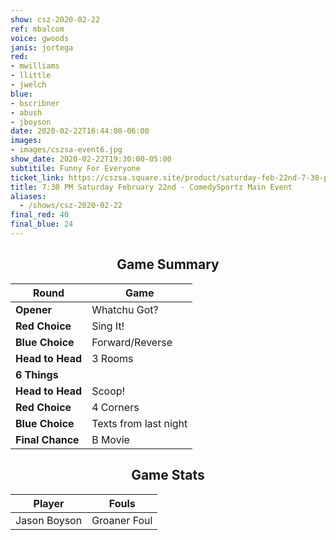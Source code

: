 ```yaml
---
show: csz-2020-02-22
ref: mbalcom
voice: gwoods
janis: jortega
red:
- mwilliams
- llittle
- jwelch
blue:
- bscribner
- abush
- jboyson
date: 2020-02-22T16:44:08-06:00
images:
- images/cszsa-event6.jpg
show_date: 2020-02-22T19:30:00-05:00
subtitile: Funny For Everyone
ticket_link: https://cszsa.square.site/product/saturday-feb-22nd-7-30-pm-comedysportz-main-event/172?cs=true
title: 7:30 PM Saturday February 22nd - ComedySportz Main Event
aliases:
  - /shows/csz-2020-02-22
final_red: 40
final_blue: 24
---
```


<center>

## Game Summary

| **Round** | **Game** |
|--------------|------|
| **Opener**       |Whatchu Got?|
| **Red Choice**   |Sing It!|
| **Blue Choice**  |Forward/Reverse|
| **Head to Head** |3 Rooms|
| **6 Things**   ||
| **Head to Head** |Scoop!|
| **Red Choice**   |4 Corners|
| **Blue Choice**  |Texts from last night|
| **Final Chance** |B Movie|

## Game Stats

| **Player** | **Fouls** |
|--------|-------|
|Jason Boyson|Groaner Foul|

</center>
